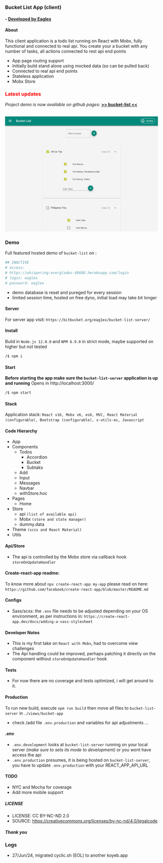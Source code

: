 ### Bucket List App (client)

#### - [ Developed by Eaglex ](http://eaglex.net)

#### About

This client application is a todo list running on React with Mobx, fully functional and connected to real api.
You create your a bucket with any number of tasks, all actions connected to rest api end points

- App page routing support
- Initially build stand alone using mocked data (so can be pulled back)
- Connected to real api end points
- Stateless application
- Mobx Store

### <span style="color:red">Latest updates</span>

<i>Project demo is now available on github pages: </i>
**[ >> bucket-list <<](https://eag1ex.github.io/bucket-list-app-client/)**

<br>

<img src="./screens/bucket-list-features.jpg"/>

<br>

### Demo

Full featured hosted demo of `bucket-list` on :

```sh
## INACTIVE
# access:
# https://whispering-everglades-48688.herokuapp.com/login
# login: eaglex
# password: eaglex
```

- demo database is reset and pureged for every session
- limited session time, hosted on free dyno, initial load may take bit longer

#### Server

For server app visit: `https://bitbucket.org/eag1ex/bucket-list-server/`

#### Install

Build in `Node.js 12.0.0` and `NPM 6.9.0` in strict mode, maybe supported on higher but not tested

```sh
/$ npm i
```

#### Start

**Before starting the app make sure the `bucket-list-server` application is up and running**
Opens in http://localhost:3000/

```sh
/$ npm start
```

#### Stack

Application stack: `React v16, Mobx v6, es6, MVC, React Material (configurable), Bootstrap (configurable), x-utils-es, Javascript`

#### Code Hierarchy

- App
- Components
  - Todos
    - Accordion
    - Bucket
    - Subtaks
  - Add
  - Input
  - Messages
  - Navbar
  - withStore.hoc
- Pages
  - Home
- Store
  - api `(list of available api)`
  - Mobx `(store and state manager)`
  - dummy.data
- Theme `(scss and React Material)`
- Utils

#### Api/Store

- The api is controlled by the Mobx store via callback hook `storeOnUpdateHandler`

#### Create-react-app readme:

To know more about `npx create-react-app my-app` please read on here:
`https://github.com/facebook/create-react-app/blob/master/README.md`

#### Configs

- Sass/scss: the `.env` file needs to be adjusted depending on your OS environment, as per instructions in: `https://create-react-app.dev/docs/adding-a-sass-stylesheet`

#### Developer Notes

- This is my first take on `React with Mobx`, had to overcome view challenges
- The Api handling could be improved, perhaps patching it directly on the component without `storeOnUpdateHandler` hook

#### Tests

- For now there are no coverage and tests optimized, i will get around to it.

#### Production

To run new build, execute `npm run build` then move all files to `bucket-list-server` in `./views/bucket-app`

- check /add file `.env.production` and variables for api adjustments ...

#### .env

- `.env.development` looks at `bucket-list-server` running on your local server _(make sure to sets its mode to development)_ or you wont have access the api
- `.env.production` presumes, it is being hosted on `bucket-list-server`, you have to update `.env.production` with your REACT_APP_API_URL

#### TODO

- NYC and Mocha for coverage
- Add more mobile support

##### LICENSE

- LICENSE: CC BY-NC-ND 2.0
- SOURCE: https://creativecommons.org/licenses/by-nc-nd/4.0/legalcode

##### Thank you




### Logs
- 27/Jun/24, migrated cyclic.sh (EOL) to another koyeb.app